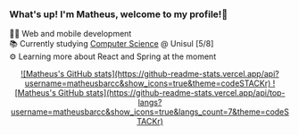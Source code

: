 ### What's up! I'm Matheus, welcome to my profile!👋

👨‍💻 Web and mobile development<br/>
📚 Currently studying [Computer Science](https://www.unisul.br/graduacao/ciencia-da-computacao/) @ Unisul [5/8]</br>
⚙️ Learning more about React and Spring at the moment<br/>

<!-- [![matheusbarcc's GitHub stats](https://github-readme-stats.vercel.app/api?username=matheusbarcc&showicons=true&theme=dracula)](https://github.com/anuraghazra/github-readme-stats)
[![Top Langs](https://github-readme-stats.vercel.app/api/top-langs/?username=matheusbarcc&showicons=true&theme=dracula)](https://github.com/anuraghazra/github-readme-stats) -->

<div align="center">
  <a href="https://github.com/matheusbarcc">
  ![Matheus's GitHub stats](https://github-readme-stats.vercel.app/api?username=matheusbarcc&show_icons=true&theme=codeSTACKr)
  ![Matheus's GitHub stats](https://github-readme-stats.vercel.app/api/top-langs?username=matheusbarcc&show_icons=true&langs_count=7&theme=codeSTACKr)
</div>


